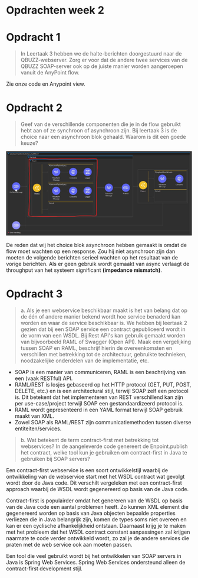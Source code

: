 # Opdrachten week 2

# Opdracht 1

> In Leertaak 3 hebben we de halte-berichten doorgestuurd naar de QBUZZ-webserver. Zorg er voor dat de andere twee services van de QBUZZ SOAP-server ook op de juiste manier worden aangeroepen vanuit de AnyPoint flow.

Zie onze code en Anypoint view.

# Opdracht 2

> Geef van de verschillende componenten die je in de flow gebruikt hebt aan of ze synchroon of asynchroon zijn. Bij leertaak 3 is de choice naar een asynchroon blok gehaald. Waarom is dit een goede keuze?

![](./Week2Opdracht2.jpg)

De reden dat wij het choice blok asynchroon hebben gemaakt is omdat de flow moet wachten op een response. Zou hij niet asynchroon zijn dan moeten de volgende berichten serieel wachten op het resultaat van de vorige berichten. Als er geen gebruik wordt gemaakt van async verlaagt de throughput van het systeem significant **(impedance mismatch)**.

# Opdracht 3

> a. Als je een webservice beschikbaar maakt is het van belang dat op de één of andere manier bekend wordt hoe service benaderd kan worden en waar de service beschikbaar is. We hebben bij leertaak 2 gezien dat bij een SOAP service een contract gepubliceerd wordt in de vorm van een WSDL. Bij Rest API's kan gebruik gemaakt worden van bijvoorbeeld RAML of Swagger (Open API). Maak een vergelijking tussen SOAP en RAML, beschrijf hierin de overeenkomsten en verschillen met betrekking tot de architectuur, gebruikte technieken, noodzakelijke onderdelen van de implementatie, etc.

-   SOAP is een manier van communiceren, RAML is een beschrijving van een (vaak RESTful) API.
-   RAML/REST is losjes gebaseerd op het HTTP protocol (GET, PUT, POST, DELETE, etc.) en is een architectural stijl, terwijl SOAP zelf een protocol is. Dit betekent dat het implementeren van REST verschillend kan zijn per use-case/project terwijl SOAP een gestandaardizeerd protocol is.
-   RAML wordt gepresenteerd in een YAML format terwijl SOAP gebruik maakt van XML.
-   Zowel SOAP als RAML/REST zijn communicatiemethoden tussen diverse entiteiten/services.

> b. Wat betekent de term contract-first met betrekking tot webservices? In de aangeleverde code genereert de Enpoint.publish het contract, welke tool kun je gebruiken om contract-first in Java te gebruiken bij SOAP servers?

Een contract-first webservice is een soort ontwikkelstijl waarbij de ontwikkeling van de webservice start met het WSDL contract wat gevolgt wordt door de Java code. Dit verschilt vergeleken met een contract-first approach waarbij de WSDL wordt gegenereerd op basis van de Java code.

Contract-first is populairder omdat het genereren van de WSDL op basis van de Java code een aantal problemen heeft. Zo kunnen XML element die gegenereerd worden op basis van Java objecten bepaalde properties verliezen die in Java belangrijk zijn, komen de types soms niet overeen en kan er een cyclische afhankelijkheid ontstaan. Daarnaast krijg je te maken met het probleem dat het WSDL contract constant aanpassingen zal krijgen naarmate te code verder ontwikkeld wordt, zo zal je de andere services die praten met de web service ook aan moeten passen.

Een tool die veel gebruikt wordt bij het ontwikkelen van SOAP servers in Java is Spring Web Services. Spring Web Services ondersteund alleen de contract-first development stijl.
